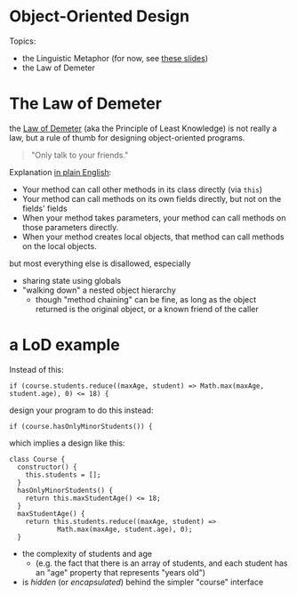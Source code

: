# Object-Oriented Design

Topics:

* the Linguistic Metaphor (for now, see [these slides]())
* the Law of Demeter

# The Law of Demeter

the [Law of Demeter](https://en.wikipedia.org/wiki/Law_of_Demeter) (aka the Principle of Least Knowledge) is not really a law, but a rule of thumb for designing object-oriented programs. 

> "Only talk to your friends."

Explanation [in plain English](http://wiki.c2.com/?LawOfDemeter):

* Your method can call other methods in its class directly (via `this`)
* Your method can call methods on its own fields directly, but not on the fields' fields
* When your method takes parameters, your method can call methods on those parameters directly.
* When your method creates local objects, that method can call methods on the local objects.

but most everything else is disallowed, especially

* sharing state using globals
* "walking down" a nested object hierarchy
  * though "method chaining" can be fine, as long as the object returned is the original object, or a known friend of the caller


# a LoD example

Instead of this:

`if (course.students.reduce((maxAge, student) => Math.max(maxAge, student.age), 0) <= 18) {`

design your program to do this instead:

`if (course.hasOnlyMinorStudents()) {`

which implies a design like this:

```
class Course {
  constructor() {
    this.students = [];
  }
  hasOnlyMinorStudents() {
    return this.maxStudentAge() <= 18;
  }
  maxStudentAge() {
    return this.students.reduce((maxAge, student) => 
            Math.max(maxAge, student.age), 0);
  }
```

* the complexity of students and age
   * (e.g. the fact that there is an array of students, and each student has an "age" property that represents "years old") 
* is *hidden* (or *encapsulated*) behind the simpler "course" interface


